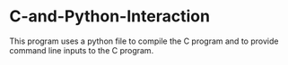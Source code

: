 # C-and-Python-Interaction
This program uses a python file to compile the C program and to provide command line inputs to the C program.
